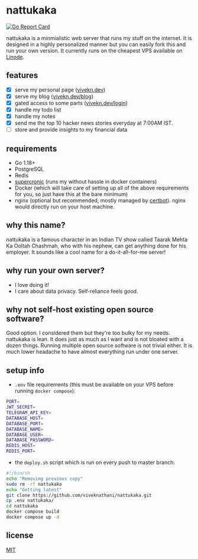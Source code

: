 # nattukaka

[![Go Report Card](https://goreportcard.com/badge/github.com/viveknathani/nattukaka)](https://goreportcard.com/report/github.com/viveknathani/nattukaka) 

nattukaka is a minmialistic web server that runs my stuff on the internet. It is designed in a highly personalized manner but you can easily fork this and run your own version. It currently runs on the cheapest VPS available on [Linode](https://www.linode.com). 

## features

- [x] serve my personal page ([vivekn.dev](https://vivekn.dev])) 
- [x] serve my blog ([vivekn.dev/blog](https://vivekn.dev/blog)) 
- [x] gated access to some parts ([vivekn.dev/login](https://vivekn.dev/login)) 
- [x] handle my todo list 
- [x] handle my notes 
- [x] send me the top 10 hacker news stories everyday at 7:00AM IST. 
- [ ] store and provide insights to my financial data 

## requirements

- Go 1.18+ 
- PostgreSQL 
- Redis 
- [supercronic](https://github.com/aptible/supercronic) (runs my without hassle in docker containers)
- Docker (which will take care of setting up all of the above requirements for you, so just have this at the bare minimum) 
- nginx (optional but recommended, mostly managed by [certbot](https://certbot.eff.org/)). nginx would directly run on your host machine. 

## why this name? 

nattukaka is a famous character in an Indian TV show called Taarak Mehta Ka Ooltah Chashmah, who with his nephew, can get anything done for his employer. It sounds like a cool name for a do-it-all-for-me server! 

## why run your own server? 

- I love doing it! 
- I care about data privacy. Self-reliance feels good. 

## why not self-host existing open source software? 

Good option. I considered them but they're too bulky for my needs. nattukaka is lean. It does just as much as I want and is not bloated with a dozen things. Running multiple open source software is not trivial either. It is much lower headache to have almost everything run under one server. 

## setup info

- `.env` file requirements (this must be available on your VPS before running `docker compose`):
```bash
PORT=
JWT_SECRET=
TELEGRAM_API_KEY=
DATABASE_HOST=
DATABASE_PORT=
DATABASE_NAME=
DATABASE_USER=
DATABASE_PASSWORD=
REDIS_HOST=
REDIS_PORT=
```
- the `deploy.sh` script which is run on every push to master branch:
```bash
#!/bin/sh
echo "Removing previous copy"
sudo rm -rf nattukaka
echo "Getting latest"
git clone https://github.com/viveknathani/nattukaka.git
cp .env nattukaka/
cd nattukaka
docker compose build
docker compose up -d
```
## license

[MIT](./LICENSE)

